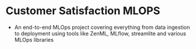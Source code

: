 # Customer Satisfaction MLOPS
- An end-to-end MLOps project covering everything from data ingestion to deployment using tools like ZenML, MLflow, streamlite and various MLOps libraries

